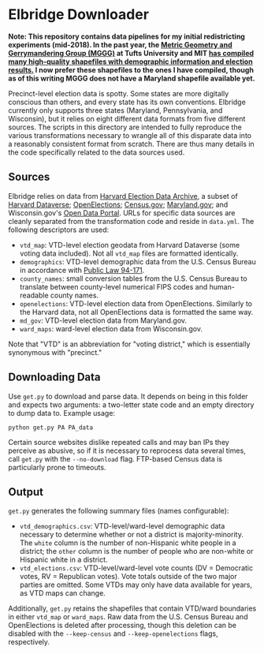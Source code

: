 # Elbridge Downloader

**Note: This repository contains data pipelines for my initial redistricting experiments (mid-2018). In the past year, the [Metric Geometry and Gerrymandering Group (MGGG)](https://mggg.org) at Tufts University and MIT [has compiled many high-quality shapefiles with demographic information and election results.](https://github.com/mggg-states) I now prefer these shapefiles to the ones I have compiled, though as of this writing MGGG does not have a Maryland shapefile available yet.**


Precinct-level election data is spotty. Some states are more digitally conscious than others, and every state has its own conventions. Elbridge currently only supports three states (Maryland, Pennsylvania, and Wisconsin), but it relies on eight different data formats from five different sources. The scripts in this directory are intended to fully reproduce the various transformations necessary to wrangle all of this disparate data into a reasonably consistent format from scratch. There are thus many details in the code specifically related to the data sources used.

## Sources
Elbridge relies on data from [Harvard Election Data Archive](https://projects.iq.harvard.edu/eda/data), a subset of [Harvard Dataverse](https://dataverse.harvard.edu/); [OpenElections](http://openelections.net/); [Census.gov](https://www.census.gov/); [Maryland.gov](https://elections.maryland.gov/); and Wisconsin.gov's [Open Data Portal](https://data-ltsb.opendata.arcgis.com/). URLs for specific data sources are cleanly separated from the transformation code and reside in `data.yml`. The following descriptors are used:
- `vtd_map`: VTD-level election geodata from Harvard Dataverse (some voting data included). Not all `vtd_map` files are formatted identically.
- `demographics`: VTD-level demographic data from the U.S. Census Bureau in accordance with [Public Law 94-171](https://www.census.gov/rdo/about_the_program/public_law_94-171_requirements.html).
- `county_names`: small conversion tables from the U.S. Census Bureau to translate between county-level numerical FIPS codes and human-readable county names.
- `openelections`: VTD-level election data from OpenElections. Similarly to the Harvard data, not all OpenElections data is formatted the same way.
- `md_gov`: VTD-level election data from Maryland.gov.
- `ward_maps`: ward-level election data from Wisconsin.gov.

Note that "VTD" is an abbreviation for "voting district," which is essentially synonymous with "precinct."

## Downloading Data
Use `get.py` to download and parse data. It depends on being in this folder and expects two arguments: a two-letter state code and an empty directory to dump data to. Example usage:

`python get.py PA PA_data`

 Certain source websites dislike repeated calls and may ban IPs they perceive as abusive, so if it is necessary to reprocess data several times, call `get.py` with the `--no-download` flag. FTP-based Census data is particularly prone to timeouts.

## Output
`get.py` generates the following summary files (names configurable):
- `vtd_demographics.csv`: VTD-level/ward-level demographic data necessary to determine whether or not a district is majority-minority. The `white` column is the number of non-Hispanic white people in a district; the `other` column is the number of people who are non-white or Hispanic white in a district.
- `vtd_elections.csv`: VTD-level/ward-level vote counts (DV = Democratic votes, RV = Republican votes). Vote totals outside of the two major parties are omitted. Some VTDs may only have data available for years, as VTD maps can change.

Additionally, `get.py` retains the shapefiles that contain VTD/ward boundaries in either `vtd_map` or `ward_maps`. Raw data from the U.S. Census Bureau and OpenElections is deleted after processing, though this deletion can be disabled with the `--keep-census` and `--keep-openelections` flags, respectively.
